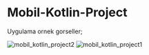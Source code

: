 # Mobil-Kotlin-Project


Uygulama ornek gorseller;
 
![mobil_kotlin_project2](https://user-images.githubusercontent.com/84465567/230666911-70687eaa-41f4-4258-acc5-b55978837414.jpg)
![mobil_kotlin_project1](https://user-images.githubusercontent.com/84465567/230666917-fcae61ce-bcc6-4d7a-877c-c864277a6483.jpg)
